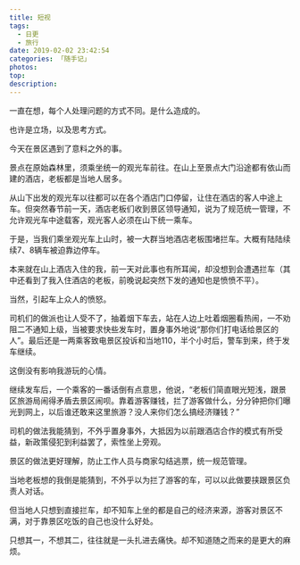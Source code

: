 ```yaml
---
title: 短视
tags:
  - 日更
  - 旅行
date: 2019-02-02 23:42:54
categories: 「随手记」
photos:
top:
description:
---
```

一直在想，每个人处理问题的方式不同。是什么造成的。

也许是立场，以及思考方式。

今天在景区遇到了意料之外的事。

景点在原始森林里，须乘坐统一的观光车前往。在山上至景点大门沿途都有依山而建的酒店，老板都是当地人居多。

从山下出发的观光车以往都可以在各个酒店门口停留，让住在酒店的客人中途上车。但突然春节前一天，酒店老板们收到景区领导通知，说为了规范统一管理，不允许观光车中途载客，观光客人必须在山下统一乘车。

于是，当我们乘坐观光车上山时，被一大群当地酒店老板围堵拦车。大概有陆陆续续7、8辆车被迫靠边停车。

本来就在山上酒店入住的我，前一天对此事也有所耳闻，却没想到会遭遇拦车（其中还看到了我入住酒店的老板，前晚说起突然下发的通知也是愤愤不平）。

当然，引起车上众人的愤怒。

司机们的做派也让人受不了，抽着烟下车去，站在人边上吐着烟圈看热闹，一不劝阻二不通知上级，当被要求快些发车时，置身事外地说“那你们打电话给景区的人”。最后还是一两乘客致电景区投诉和当地110，半个小时后，警车到来，终于发车继续。

这倒没有影响我游玩的心情。

继续发车后，一个乘客的一番话倒有点意思，他说，“老板们简直眼光短浅，跟景区旅游局闹得矛盾去景区闹呗。靠着游客赚钱，拦了游客做什么，分分钟把你们曝光到网上，以后谁还敢来这里旅游？没人来你们怎么搞经济赚钱？”

司机的做法我能猜到，不外乎置身事外，大抵因为以前跟酒店合作的模式有所受益，新政策侵犯到利益罢了，索性坐上旁观。

景区的做法更好理解，防止工作人员与商家勾结逃票，统一规范管理。

当地老板想的我倒是能猜到，不外乎以为拦了游客的车，可以以此做要挟跟景区负责人对话。

但当地人只想到直接拦车，却不知车上坐的都是自己的经济来源，游客对景区不满，对于靠景区吃饭的自己也没什么好处。

只想其一，不想其二，往往就是一头扎进去痛快。却不知道随之而来的是更大的麻烦。